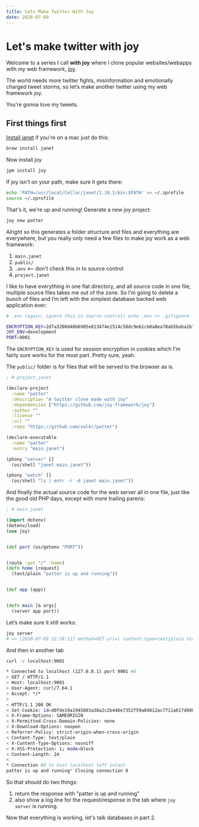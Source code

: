 ```yaml
---
title: Lets Make Twitter With Joy
date: 2020-07-09
---
```


# Let's make twitter with joy

Welcome to a series I call __with joy__ where I clone popular websites/webapps with my web framework, [joy](https://github.com/joy-framework/joy).

The world needs more twitter fights, misinformation and emotionally charged tweet storms, so let’s make another twitter using my web framework joy.

You’re gonna love my tweets.

## First things first

[Install janet](https://janet-lang.org/docs/index.html) if you're on a mac just do this:

```sh
brew install janet
```

Now install joy

```sh
jpm install joy
```

If joy isn't on your path, make sure it gets there:

```sh
echo 'PATH=/usr/local/Cellar/janet/1.10.1/bin:$PATH' >> ~/.zprofile
source ~/.zprofile
```

That's it, we're up and running!
Generate a new joy project:

```sh
joy new patter
```

Alright so this generates a folder structure and files and everything are everywhere, but you really only need a few files to make joy work as a web framework:

1. `main.janet`
2. `public/`
3. `.env` <-- don't check this in to source control
4. `project.janet`

I like to have everything in one flat directory, and all source code in one file, multiple source files takes me out of the zone. So I’m going to delete a bunch of files and I’m left with the simplest database backed web application ever:

```sh
# .env (again, ignore this in source control) echo .env >> .gitignore

ENCRYPTION_KEY=2d7a3200d40b6905e813474e1514c58dc9eb1cb0a8ea78ab5baba2b70fcfcc2c
JOY_ENV=development
PORT=9001
```

The `ENCRYPTION_KEY` is used for session encryption in cookies which I'm fairly sure works for the most part. Pretty sure, yeah.

The `public/` folder is for files that will be served to the browser as is.

```clojure
; # project.janet

(declare-project
  :name "patter"
  :description "A twitter clone made with joy"
  :dependencies ["https://github.com/joy-framework/joy"]
  :author ""
  :license ""
  :url ""
  :repo "https://github.com/swlkr/patter")

(declare-executable
  :name "patter"
  :entry "main.janet")

(phony "server" []
  (os/shell "janet main.janet"))

(phony "watch" []
  (os/shell "ls | entr -r -d janet main.janet"))
```

And finally the actual source code for the web server all in one file, just like the good old PHP days, except with more trailing parens:

```clojure
; # main.janet

(import dotenv)
(dotenv/load)
(use joy)


(def port (os/getenv "PORT"))


(route :get "/" :home)
(defn home [request]
  (text/plain "patter is up and running"))


(def app (app))


(defn main [& args]
  (server app port))
```

Let’s make sure it still works:

```sh
joy server
# => [2020-07-09 22:18:11] method=GET uri=/ content-type=text/plain status=200 duration=0.8ms
```

And then in another tab

```sh
curl -v localhost:9001

* Connected to localhost (127.0.0.1) port 9001 #0
> GET / HTTP/1.1
> Host: localhost:9001
> User-Agent: curl/7.64.1
> Accept: */*
>
< HTTP/1.1 200 OK
< Set-Cookie: id=d0fde19a1945603a38a2c2b446e7352f59a84812ac7711a617d80022b9a04b37c89a5d6e1fef97df14c9eaa09f3e2c8017b8dc7e50bb019c97b8e1c36e611ebba4b008dd1e258dba21c4c5dcf466285d91ffbad5; SameSite=Lax; HttpOnly; Path=/
< X-Frame-Options: SAMEORIGIN
< X-Permitted-Cross-Domain-Policies: none
< X-Download-Options: noopen
< Referrer-Policy: strict-origin-when-cross-origin
< Content-Type: text/plain
< X-Content-Type-Options: nosniff
< X-XSS-Protection: 1; mode=block
< Content-Length: 24
<
* Connection #0 to host localhost left intact
patter is up and running* Closing connection 0
```

So that should do two things:

1. return the response with "patter is up and running"
2. also show a log line for the request/response in the tab where `joy server` is running.

Now that everything is working, let's talk databases in part 2.
